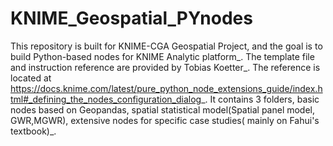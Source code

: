 # KNIME_Geospatial_PYnodes
This repository is built for KNIME-CGA Geospatial Project, and the goal is to build Python-based nodes for KNIME Analytic platform_.
The template file and instruction reference are provided by Tobias Koetter_.
The reference is located at https://docs.knime.com/latest/pure_python_node_extensions_guide/index.html#_defining_the_nodes_configuration_dialog_.
It contains 3 folders,  basic nodes based on Geopandas, spatial statistical model(Spatial panel model, GWR,MGWR), extensive nodes for specific case studies( mainly on Fahui's textbook)_.
